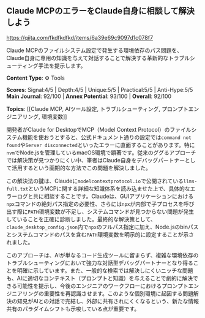 ## Claude MCPのエラーをClaude自身に相談して解決しよう

https://qiita.com/fkdfkdfkd/items/6a39e69c9097d1c078f7

Claude MCPのファイルシステム設定で発生する環境依存のパス問題を、Claude自身に専用の知識を与えて対話することで解決する革新的なトラブルシューティング手法を提示します。

**Content Type**: ⚙️ Tools

**Scores**: Signal:4/5 | Depth:4/5 | Unique:5/5 | Practical:5/5 | Anti-Hype:5/5
**Main Journal**: 92/100 | **Annex Potential**: 93/100 | **Overall**: 92/100

**Topics**: [[Claude MCP, AIツール設定, トラブルシューティング, プロンプトエンジニアリング, 環境変数]]

開発者がClaude for DesktopでMCP（Model Context Protocol）のファイルシステム機能を使おうとすると、公式ドキュメント通りの設定では`command not found`や`Server disconnected`といったエラーに直面することがあります。特に`nvm`でNode.jsを管理しているmacOS環境で顕著です。従来のググるアプローチでは解決策が見つかりにくい中、筆者はClaude自身をデバッグパートナーとして活用するという画期的な方法でこの問題を解決しました。

この解決法の鍵は、Claudeに`modelcontextprotocol.io`で公開されている`llms-full.txt`というMCPに関する詳細な知識体系を読み込ませた上で、具体的なエラーログと共に相談することです。Claudeは、GUIアプリケーションにおける`npx`コマンドの絶対パス指定の必要性、さらには`npx`が内部で子プロセスを呼び出す際に`PATH`環境変数が不足し、システムコマンドが見つからない問題が発生していることを正確に診断しました。最終的な解決策として、`claude_desktop_config.json`内で`npx`のフルパス指定に加え、Node.jsのbinパスとシステムコマンドのパスを含む`PATH`環境変数を明示的に設定することが示されました。

このアプローチは、AIが単なるコード生成ツールに留まらず、複雑な環境依存のトラブルシューティングにおいて強力な対話型デバッグパートナーとなり得ることを明確に示しています。また、一般的な検索では解決しにくいニッチな問題も、AIに適切なコンテキスト（プロンプトと知識）を与えることで劇的に解決できる可能性を提示し、今後のエンジニアのワークフローにおけるプロンプトエンジニアリングの重要性を再認識させます。このような個別環境に起因する問題解決の知見がAIとの対話で完結し、外部に共有されにくくなるという、新たな情報共有のパラダイムシフトも示唆している点が重要です。